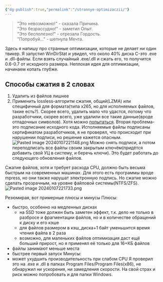 ```yaml
---
{"dg-publish":true,"permalink":"/strannye-optimizaczii/"}
---
```



> "Это невозможно!" - сказала Причина.  
> "Это безрассудно!" - заметил Опыт.  
> "Это бесполезно!" - отрезала Гордость.  
> "Попробуй..." - шепнула Мечта.

Здесь я напишу про странные оптимизации, которые не делает ни один твикер. Я запустил WinDirStat и увидел, что около 40% диска C-это .exe и .dll-файлы. Если взять случайный .exe/.dll и сжать его, то получится 0.6-0.7 от исходного размера. Неплохая идея для оптимизации, начинаем копать глубже.
## Способы сжатия в 2 словах

1. Удалить из файлов лишнее
2. Применить lossless-алгоритм сжатия, общий(LZMA) или специфичный для формата(типа x265, но для исполняемых файлов, такие есть?).
Скорее всего, удалить мало что удастся, потому что разработчики, скорее всего, уже удалили все такие данные(вроде отладочных символов). Хотя можно [попытаться](https://xakep.ru/2012/10/29/own-exe-files-packer/). Вторая проблема-это подписание исходного кода. Исполняемые файлы подписаны сертификатом разработчиков, я не проверял, что происходит при нарушении подписи, но решение кажется опасным.
![Pasted image 20240107221148.png](/img/user/Pasted%20image%2020240107221148.png)
Можно снять подписи, а потом переподписать все файлы своим закрытым ключём(придётся добавить свой УЦ в систему, и беречь ключи). Это будет работать до следующего обновления файлов.

Сжатие файлов, хотя и требует расхода CPU, должно быть весьма быстрым на современных машинах. Для этого есть программы вроде mpress, но они также нарушат электронную подпись. Но сжатие можно сделать прозрачным, на уровне файловой системы(NTFS/ZFS).
![Pasted image 20240107221733.png](/img/user/Pasted%20image%2020240107221733.png)

Резюмирая, вот примерные плюсы и минусы
Плюсы:
- быстро, особенно на медленных дисках
	- на SSD тоже должен быть заметен эффект, т.к. дело не только в разбросе и фрагментации файлов, но и в количестве обращений к диску и его кэше
	- для файлов размером в кэш_диска+1 байт уменьшится время чтения файла в 2 раза
	- возможно, для маленьких файлов оптимизация даст ещё больший прирост, но я применял её только для 16+КБ файлов
- файлы занимают меньше места
- быстрее первый запуск
Минусы:
- может ухудшить производительность при слабом CPU
Я проверил это на .exe и .dll в папках Program Files/Program Files(x86), не обнаружил ни ускорения, ни замедления скорости. На свой страх и риск можно попробовать и для папки Windows.